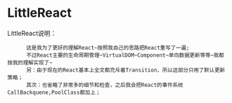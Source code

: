 # LittleReact
LittleReact说明：


          这是我为了更好的理解React~按照我自己的思路把React重写了一遍;
		  不过React主要的生命周期管理~VirtualDOM~Component~单向数据更新等等~我都按我的理解实现了~ 
		  另：由于现在的React基本上全文都充斥着Transition，所以这部分只用了默认更新策略；
		  其次：也省略了非常多的细节和检查，之后我会把React的事件系统CallBackquene,PoolClass都加上；
